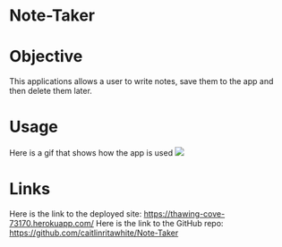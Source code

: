 # Note-Taker

# Objective
This applications allows a user to write notes, save them to the app and then delete them later. 

# Usage
Here is a gif that shows how the app is used
![](notetakerapp.gif)

# Links
Here is the link to the deployed site: https://thawing-cove-73170.herokuapp.com/
Here is the link to the GitHub repo: https://github.com/caitlinritawhite/Note-Taker

